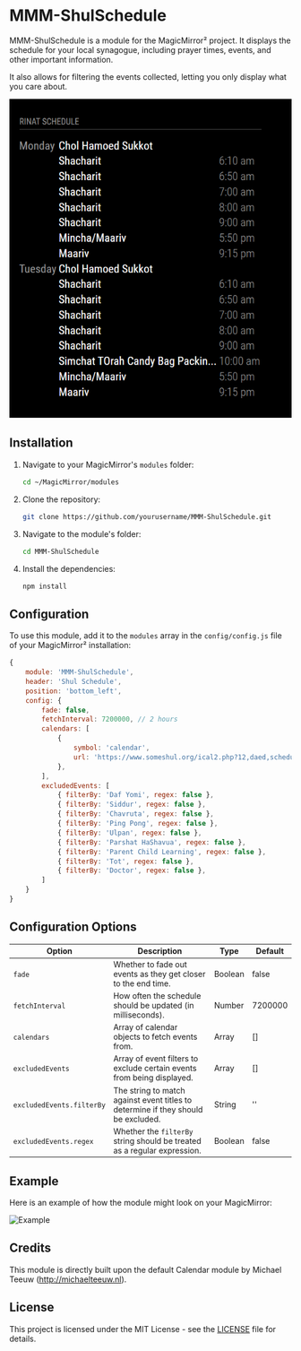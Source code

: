 # MMM-ShulSchedule

MMM-ShulSchedule is a module for the MagicMirror² project. It displays the schedule for your local synagogue, including prayer times, events, and other important information.

It also allows for filtering the events collected, letting you only display what you care about.

![Shul Schedule](image.png)

## Installation

1. Navigate to your MagicMirror's `modules` folder:
    ```bash
    cd ~/MagicMirror/modules
    ```
2. Clone the repository:
    ```bash
    git clone https://github.com/yourusername/MMM-ShulSchedule.git
    ```
3. Navigate to the module's folder:
    ```bash
    cd MMM-ShulSchedule
    ```
4. Install the dependencies:
    ```bash
    npm install
    ```

## Configuration

To use this module, add it to the `modules` array in the `config/config.js` file of your MagicMirror² installation:

```javascript
{
    module: 'MMM-ShulSchedule',
    header: 'Shul Schedule',
    position: 'bottom_left',
    config: {
        fade: false,
        fetchInterval: 7200000, // 2 hours
        calendars: [
            {
                symbol: 'calendar',
                url: 'https://www.someshul.org/ical2.php?12,daed,schedule,mitzvah,parsha,holiday'
            },
        ],
        excludedEvents: [
            { filterBy: 'Daf Yomi', regex: false },
            { filterBy: 'Siddur', regex: false },
            { filterBy: 'Chavruta', regex: false },
            { filterBy: 'Ping Pong', regex: false },
            { filterBy: 'Ulpan', regex: false },
            { filterBy: 'Parshat HaShavua', regex: false },
            { filterBy: 'Parent Child Learning', regex: false },
            { filterBy: 'Tot', regex: false },
            { filterBy: 'Doctor', regex: false },
        ]
    }
}
```

## Configuration Options

| Option          | Description                                                                 | Type    | Default     |
|-----------------|-----------------------------------------------------------------------------|---------|-------------|
| `fade`          | Whether to fade out events as they get closer to the end time.              | Boolean | false       |
| `fetchInterval` | How often the schedule should be updated (in milliseconds).                 | Number  | 7200000     |
| `calendars`     | Array of calendar objects to fetch events from.                             | Array   | []          |
| `excludedEvents`| Array of event filters to exclude certain events from being displayed.      | Array   | []          |
| `excludedEvents.filterBy` | The string to match against event titles to determine if they should be excluded. | String  | ''          |
| `excludedEvents.regex`    | Whether the `filterBy` string should be treated as a regular expression.    | Boolean | false       |

## Example

Here is an example of how the module might look on your MagicMirror:

![Example](example.png)

## Credits

This module is directly built upon the default Calendar module by Michael Teeuw (http://michaelteeuw.nl).

## License

This project is licensed under the MIT License - see the [LICENSE](LICENSE) file for details.
